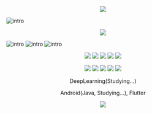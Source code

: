<p align="center"><img src="https://capsule-render.vercel.app/api?type=waving&color=auto&height=300&section=header&text=NewPlus%20GitHub&fontSize=90" /></p>

![intro](https://capsule-render.vercel.app/api?type=transparent&text=YongHwan%20Lee&fontAlign=50&animation=blink&fontSize=40&section=intro&height=50)

<p align="center"><img src="https://user-images.githubusercontent.com/32642002/171190867-b4099bb1-c095-449e-9876-685d566901d0.jpg"/></p>

![intro](https://capsule-render.vercel.app/api?type=transparent&text=1999.03.26&fontAlign=50&animation=blink&fontSize=20&section=intro&height=50)
![intro](https://capsule-render.vercel.app/api?type=transparent&text=Jeonbuk%20National%20University,%20IT%20Engineering&fontAlign=50&animation=blink&fontSize=20&section=intro&height=50)
![intro](https://capsule-render.vercel.app/api?type=transparent&text=💻Tech%20Stack&fontAlign=50&animation=blink&fontSize=20&section=intro&height=50)

<p align="center"><img src="https://img.shields.io/badge/C/C++-e80c2d?style=flat-square&logo=C++&logoColor=white"/></a> <img src="https://img.shields.io/badge/Python-e86b0c?style=flat-square&logo=Python&logoColor=white"/></a> <img src="https://img.shields.io/badge/Java-f0e513?style=flat-square&logo=Java&logoColor=white"/></a> <img src="https://img.shields.io/badge/VB.NET-90f013?style=flat-square&logo=.NET&logoColor=white"/></a> <img src="https://img.shields.io/badge/SQL-25b00c?style=flat-square&logo=MySQL&logoColor=white"/></a></p>
<p align="center"><img src="https://img.shields.io/badge/HTML-0cb07f?style=flat-square&logo=HTML&logoColor=white"/></a> <img src="https://img.shields.io/badge/CSS-0ddbd8?style=flat-square&logo=CSS&logoColor=white"/></a> <img src="https://img.shields.io/badge/JavaScript-3766AB?style=flat-square&logo=javascript&logoColor=white"/></a> <img src="https://img.shields.io/badge/ASP-770abf?style=flat-square&logo=ASP&logoColor=white"/></a> <img src="https://img.shields.io/badge/PHP-bf0a5b?style=flat-square&logo=PHP&logoColor=white"/></a></p>
<p align="center">DeepLearning(Studying...)</p>
<p align="center">Android(Java, Studying...), Flutter</p>

<p align="center"><img src="https://capsule-render.vercel.app/api?type=waving&color=auto&height=300&section=footer" /></p>
